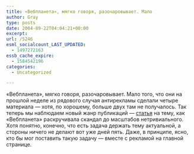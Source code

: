 ```yaml
---
title: «Вебпланета», мягко говоря, разочаровывает. Мало
author: Gray
type: posts
date: 2004-09-22T04:04:21+00:00
excerpt:
url: /5246
esml_socialcount_LAST_UPDATED:
  - 1497272163
essb_cache_expire:
  - 1584542196
categories:
  - Uncategorized

---
```








&#171;Вебпланета&#187;, мягко говоря, разочаровывает. Мало того, что они на прошлой неделе из рядового случая антирекламы сделали четыре материала &#8212; хотя, по хорошему, больше двух там не получалось. Так теперь мы наблюдаем новый жанр публикаций &#8212; <a href="http://webplanet.ru/news/e-commerce/2004/9/21/lohozona.html" target="_blank">статья</a> на тему, как &#171;Вебпланета&#187; раскручивала скандал до масштабов нетривиального.  
Хотя понятно, конечно, что есть задача держать тему актуальной, а стороны ничего не делают вот уже дней пять. Даже, в принципе, ясно, кто бы мог поставить такую задачу &#8212; вместе с рекламой на главной странице.